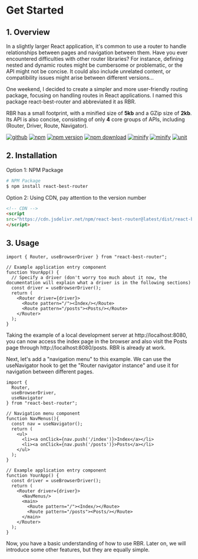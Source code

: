 # Get Started

## 1. Overview

In a slightly larger React application, it's common to use a router to handle relationships between pages and navigation between them. Have you ever encountered difficulties with other router libraries? For instance, defining nested and dynamic routes might be cumbersome or problematic, or the API might not be concise. It could also include unrelated content, or compatibility issues might arise between different versions...

One weekend, I decided to create a simpler and more user-friendly routing package, focusing on handling routes in React applications. I named this package react-best-router and abbreviated it as RBR.

RBR has a small footprint, with a minified size of **5kb** and a GZip size of **2kb**. Its API is also concise, consisting of only **4** core groups of APIs, including (Router, Driver, Route, Navigator).

[![github](https://img.shields.io/badge/Repo-Github-blue)](https://github.com/houfeng/react-best-router)
[![npm](https://img.shields.io/npm/l/react-best-router.svg)](https://github.com/houfeng/react-best-router)
[![npm version](https://img.shields.io/npm/v/react-best-router.svg)](https://www.npmjs.com/package/react-best-router)
[![npm download](https://img.shields.io/npm/dt/react-best-router.svg)](https://www.npmjs.com/package/react-best-router)
[![minify](https://img.shields.io/badge/Minify-5kb-green)](https://github.com/houfeng/react-best-router)
[![minify](https://img.shields.io/badge/GZip-2kb-green)](https://github.com/houfeng/react-best-router)
[![unit](https://img.shields.io/badge/Tests-88%25-green)](https://github.com/houfeng/react-best-router)

## 2. Installation

Option 1: NPM Package

```zsh
# NPM Package
$ npm install react-best-router 
```

Option 2: Using CDN, pay attention to the version number

```html
<!-- CDN -->
<script 
src="https://cdn.jsdelivr.net/npm/react-best-router@latest/dist/react-best-router-iife.min.js">
</script>
```

## 3. Usage

```tsx
import { Router, useBrowserDriver } from "react-best-router";

// Example application entry component
function YourApp() {
  // Specify a driver (don't worry too much about it now, the documentation will explain what a driver is in the following sections)
  const driver = useBrowserDriver(); 
  return (
    <Router driver={driver}>
      <Route pattern="/"><Index/></Route>
      <Route pattern="/posts"><Posts/></Route>
    </Router>
  );
}
```

Taking the example of a local development server at http://localhost:8080, you can now access the index page in the browser and also visit the Posts page through http://localhost:8080/posts. RBR is already at work.

Next, let's add a "navigation menu" to this example. We can use the useNavigator hook to get the "Router navigator instance" and use it for navigation between different pages.

```tsx
import { 
  Router, 
  useBrowserDriver, 
  useNavigator 
} from "react-best-router";

// Navigation menu component
function NavMenus(){
  const nav = useNavigator();
  return (
    <ul>
      <li><a onClick={nav.push('/index')}>Index</a></li>
      <li><a onClick={nav.push('/posts')}>Posts</a></li>
    </ul>
  );
}

// Example application entry component
function YourApp() {
  const driver = useBrowserDriver(); 
  return (
    <Router driver={driver}>
      <NavMenus/>
      <main>
        <Route pattern="/"><Index/></Route>
        <Route pattern="/posts"><Posts/></Route>
      </main>
    </Router>
  );
}
```

Now, you have a basic understanding of how to use RBR. Later on, we will introduce some other features, but they are equally simple.
